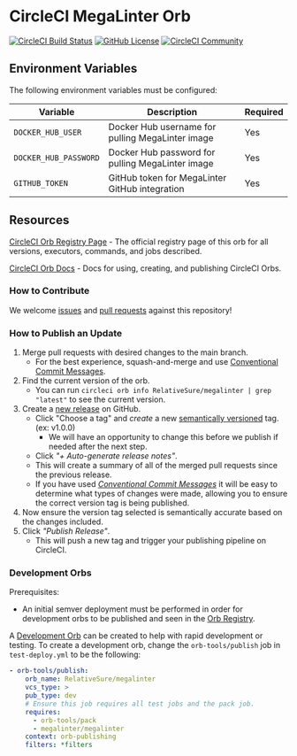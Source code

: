 # CircleCI MegaLinter Orb

[![CircleCI Build Status](https://circleci.com/gh/RelativeSure/circleci-megalinter-orb.svg?style=shield "CircleCI Build Status")](https://circleci.com/gh/RelativeSure/circleci-megalinter-orb) [![GitHub License](https://img.shields.io/badge/license-MIT-lightgrey.svg)](https://raw.githubusercontent.com/RelativeSure/circleci-megalinter-orb/master/LICENSE) [![CircleCI Community](https://img.shields.io/badge/community-CircleCI%20Discuss-343434.svg)](https://discuss.circleci.com/c/ecosystem/orbs)

## Environment Variables

The following environment variables must be configured:

| Variable | Description | Required |
|----------|-------------|-----------|
| `DOCKER_HUB_USER` | Docker Hub username for pulling MegaLinter image | Yes |
| `DOCKER_HUB_PASSWORD` | Docker Hub password for pulling MegaLinter image | Yes |
| `GITHUB_TOKEN` | GitHub token for MegaLinter GitHub integration | Yes |

## Resources

[CircleCI Orb Registry Page](https://circleci.com/developer/orbs/orb/RelativeSure/megalinter) - The official registry page of this orb for all versions, executors, commands, and jobs described.

[CircleCI Orb Docs](https://circleci.com/docs/orb-intro/#section=configuration) - Docs for using, creating, and publishing CircleCI Orbs.

### How to Contribute

We welcome [issues](https://github.com/RelativeSure/circleci-megalinter-orb/issues) and [pull requests](https://github.com/RelativeSure/circleci-megalinter-orb/pulls) against this repository!

### How to Publish an Update

1. Merge pull requests with desired changes to the main branch.
   - For the best experience, squash-and-merge and use [Conventional Commit Messages](https://conventionalcommits.org/).
2. Find the current version of the orb.
   - You can run `circleci orb info RelativeSure/megalinter | grep "latest"` to see the current version.
3. Create a [new release](https://github.com/RelativeSure/circleci-megalinter-orb/releases/new) on GitHub.
   - Click "Choose a tag" and _create_ a new [semantically versioned](http://semver.org/) tag. (ex: v1.0.0)
     - We will have an opportunity to change this before we publish if needed after the next step.
   - Click _"+ Auto-generate release notes"_.
   - This will create a summary of all of the merged pull requests since the previous release.
   - If you have used _[Conventional Commit Messages](https://conventionalcommits.org/)_ it will be easy to determine what types of changes were made, allowing you to ensure the correct version tag is being published.
4. Now ensure the version tag selected is semantically accurate based on the changes included.
5. Click _"Publish Release"_.
   - This will push a new tag and trigger your publishing pipeline on CircleCI.

### Development Orbs

Prerequisites:

- An initial semver deployment must be performed in order for development orbs to be published and seen in the [Orb Registry](https://circleci.com/developer/orbs).

A [Development Orb](https://circleci.com/docs/orb-concepts/#development-orbs) can be created to help with rapid development or testing. To create a development orb, change the `orb-tools/publish` job in `test-deploy.yml` to be the following:

```yaml
- orb-tools/publish:
    orb_name: RelativeSure/megalinter
    vcs_type: >
    pub_type: dev
    # Ensure this job requires all test jobs and the pack job.
    requires:
      - orb-tools/pack
      - megalinter/megalinter
    context: orb-publishing
    filters: *filters
